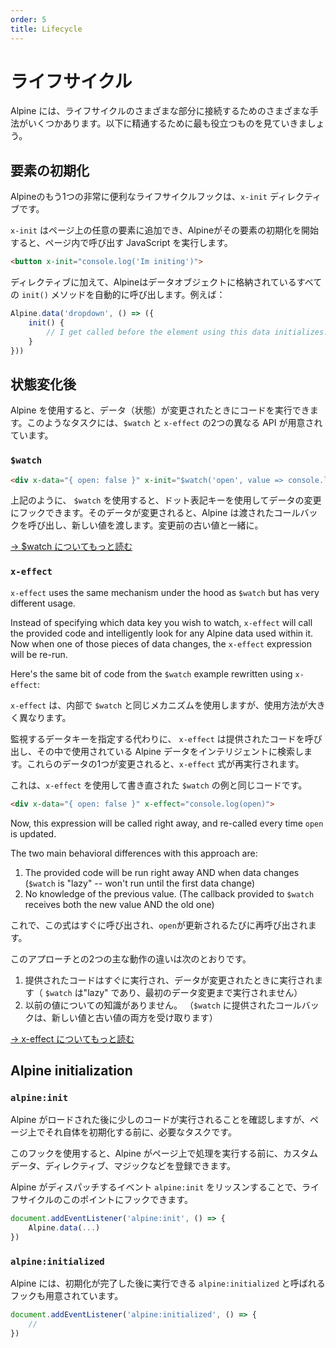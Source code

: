 ```yaml
---
order: 5
title: Lifecycle
---
```


# ライフサイクル

Alpine には、ライフサイクルのさまざまな部分に接続するためのさまざまな手法がいくつかあります。以下に精通するために最も役立つものを見ていきましょう。

<!-- Alpine has a handful of different techniques for hooking into different parts of its lifecycle. Let's go through the most useful ones to familiarize yourself with: -->

<a name="element-initialization"></a>

## 要素の初期化

Alpineのもう1つの非常に便利なライフサイクルフックは、`x-init` ディレクティブです。

`x-init` はページ上の任意の要素に追加でき、Alpineがその要素の初期化を開始すると、ページ内で呼び出す JavaScript を実行します。

<!-- Another extremely useful lifecycle hook in Alpine is the `x-init` directive. -->

<!-- `x-init` can be added to any element on a page and will execute any JavaScript you call inside it when Alpine begins initializing that element. -->

```html
<button x-init="console.log('Im initing')">
```

<!-- In addition to the directive, Alpine will automatically call any `init()` methods stored on a data object. For example: -->

ディレクティブに加えて、Alpineはデータオブジェクトに格納されているすべての `init()` メソッドを自動的に呼び出します。例えば：

```js
Alpine.data('dropdown', () => ({
    init() {
        // I get called before the element using this data initializes.
    }
}))
```

<a name="after-a-state-change"></a>

## 状態変化後

Alpine を使用すると、データ（状態）が変更されたときにコードを実行できます。このようなタスクには、`$watch` と `x-effect` の2つの異なる API が用意されています。

<!-- Alpine allows you to execute code when a piece of data (state) changes. It offers two different APIs for such a task: `$watch` and `x-effect`. -->

<a name="watch"></a>

### `$watch`

```html
<div x-data="{ open: false }" x-init="$watch('open', value => console.log(value))">
```

<!-- As you can see above, `$watch` allows you to hook into data changes using a dot-notation key. When that piece of data changes, Alpine will call the passed callback and pass it the new value. along with the old value before the change. -->

上記のように、 `$watch` を使用すると、ドット表記キーを使用してデータの変更にフックできます。そのデータが変更されると、Alpine は渡されたコールバックを呼び出し、新しい値を渡します。変更前の古い値と一緒に。

[→ $watch についてもっと読む](/magics/watch)

<a name="x-effect"></a>

### `x-effect`

`x-effect` uses the same mechanism under the hood as `$watch` but has very different usage.

Instead of specifying which data key you wish to watch, `x-effect` will call the provided code and intelligently look for any Alpine data used within it. Now when one of those pieces of data changes, the `x-effect` expression will be re-run.

Here's the same bit of code from the `$watch` example rewritten using `x-effect`:

`x-effect` は、内部で `$watch` と同じメカニズムを使用しますが、使用方法が大きく異なります。

監視するデータキーを指定する代わりに、 `x-effect` は提供されたコードを呼び出し、その中で使用されている Alpine データをインテリジェントに検索します。これらのデータの1つが変更されると、`x-effect` 式が再実行されます。

これは、`x-effect` を使用して書き直された `$watch` の例と同じコードです。

```html
<div x-data="{ open: false }" x-effect="console.log(open)">
```

Now, this expression will be called right away, and re-called every time `open` is updated.

The two main behavioral differences with this approach are:

1. The provided code will be run right away AND when data changes (`$watch` is "lazy" -- won't run until the first data change)
2. No knowledge of the previous value. (The callback provided to `$watch` receives both the new value AND the old one)

これで、この式はすぐに呼び出され、`open`が更新されるたびに再呼び出されます。

このアプローチとの2つの主な動作の違いは次のとおりです。

1. 提供されたコードはすぐに実行され、データが変更されたときに実行されます（ `$watch` は"lazy" であり、最初のデータ変更まで実行されません）
2. 以前の値についての知識がありません。 （`$watch` に提供されたコールバックは、新しい値と古い値の両方を受け取ります）

[→ x-effect についてもっと読む](/directives/effect)

<a name="alpine-initialization"></a>

## Alpine initialization

<a name="alpine-initializing"></a>

### `alpine:init`

<!-- Ensuring a bit of code executes after Alpine is loaded, but BEFORE it initializes itself on the page is a necessary task. -->

<!-- This hook allows you to register custom data, directives, magics, etc. before Alpine does its thing on a page. -->

<!-- You can hook into this point in the lifecycle by listening for an event that Alpine dispatches called: `alpine:init` -->

Alpine がロードされた後に少しのコードが実行されることを確認しますが、ページ上でそれ自体を初期化する前に、必要なタスクです。

このフックを使用すると、Alpine がページ上で処理を実行する前に、カスタムデータ、ディレクティブ、マジックなどを登録できます。

Alpine がディスパッチするイベント `alpine:init` をリッスンすることで、ライフサイクルのこのポイントにフックできます。

```js
document.addEventListener('alpine:init', () => {
    Alpine.data(...)
})
```

<a name="alpine-initialized"></a>

### `alpine:initialized`

<!-- Alpine also offers a hook that you can use to execute code After it's done initializing called `alpine:initialized`: -->

Alpine には、初期化が完了した後に実行できる `alpine:initialized` と呼ばれるフックも用意されています。

```js
document.addEventListener('alpine:initialized', () => {
    //
})
```
